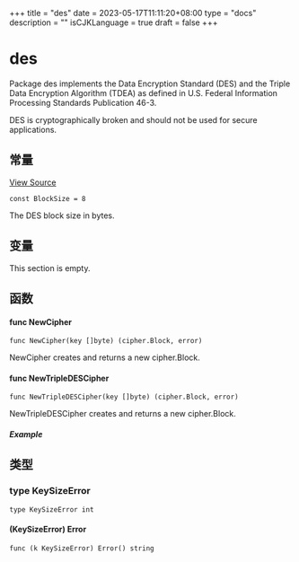 +++
title = "des"
date = 2023-05-17T11:11:20+08:00
type = "docs"
description = ""
isCJKLanguage = true
draft = false
+++
# des



Package des implements the Data Encryption Standard (DES) and the Triple Data Encryption Algorithm (TDEA) as defined in U.S. Federal Information Processing Standards Publication 46-3.

DES is cryptographically broken and should not be used for secure applications.













## 常量 

[View Source](https://cs.opensource.google/go/go/+/go1.20.1:src/crypto/des/cipher.go;l=15)

```
const BlockSize = 8
```

The DES block size in bytes.

## 变量

This section is empty.

## 函数

#### func NewCipher 

```
func NewCipher(key []byte) (cipher.Block, error)
```

NewCipher creates and returns a new cipher.Block.

#### func NewTripleDESCipher 

```
func NewTripleDESCipher(key []byte) (cipher.Block, error)
```

NewTripleDESCipher creates and returns a new cipher.Block.

##### Example

## 类型

### type KeySizeError 

```
type KeySizeError int
```

#### (KeySizeError) Error 

```
func (k KeySizeError) Error() string
```